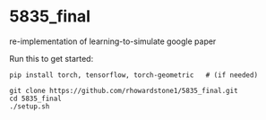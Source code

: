 # 5835_final
re-implementation of learning-to-simulate google paper


Run this to get started:
 
```
pip install torch, tensorflow, torch-geometric   # (if needed)
 
git clone https://github.com/rhowardstone1/5835_final.git
cd 5835_final
./setup.sh
 ```
